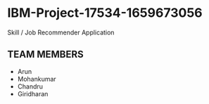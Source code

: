 # IBM-Project-17534-1659673056
Skill / Job Recommender Application
## TEAM MEMBERS
 - Arun
 - Mohankumar
 - Chandru
 - Giridharan
